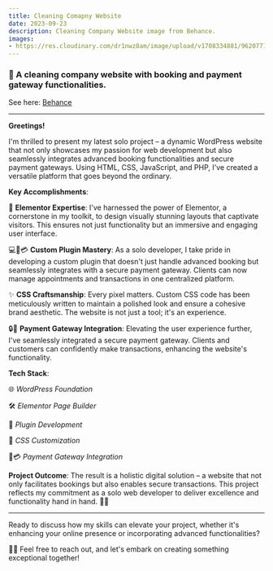 ```yaml
---
title: Cleaning Comapny Website
date: 2023-09-23
description: Cleaning Company Website image from Behance.
images:
- https://res.cloudinary.com/dr1nwz8am/image/upload/v1708334881/962077179678439.65106f3fe3a53_ysizrb_kilkqo.webp
---
```


### 🚀 A cleaning company website with booking and payment gateway functionalities. 

See here: [Behance](https://www.behance.net/gallery/179678439/Cleaning-Company-Website)

---

**Greetings!**

I'm thrilled to present my latest solo project – a dynamic WordPress website that not only showcases my passion for web development but also seamlessly integrates advanced booking functionalities and secure payment gateways. Using HTML, CSS, JavaScript, and PHP, I've created a versatile platform that goes beyond the ordinary.


**Key Accomplishments**:

🎨 **Elementor Expertise**: I've harnessed the power of Elementor, a cornerstone in my toolkit, to design visually stunning layouts that captivate visitors. This ensures not just functionality but an immersive and engaging user interface.

💻📆💳 **Custom Plugin Mastery**: As a solo developer, I take pride in developing a custom plugin that doesn't just handle advanced booking but seamlessly integrates with a secure payment gateway. Clients can now manage appointments and transactions in one centralized platform.

✨ **CSS Craftsmanship**: Every pixel matters. Custom CSS code has been meticulously written to maintain a polished look and ensure a cohesive brand aesthetic. The website is not just a tool; it's an experience.

🔒💸 **Payment Gateway Integration**: Elevating the user experience further, I've seamlessly integrated a secure payment gateway. Clients and customers can confidently make transactions, enhancing the website's functionality.

**Tech Stack**:


🌐 *WordPress Foundation*

🛠️ *Elementor Page Builder*

🧩 *Plugin Development*

🎨 *CSS Customization*

🔐💳 *Payment Gateway Integration*

**Project Outcome**:
The result is a holistic digital solution – a website that not only facilitates bookings but also enables secure transactions. This project reflects my commitment as a solo web developer to deliver excellence and functionality hand in hand. 🚀🌐

---

Ready to discuss how my skills can elevate your project, whether it's enhancing your online presence or incorporating advanced functionalities?

🌟📲 Feel free to reach out, and let's embark on creating something exceptional together! 
